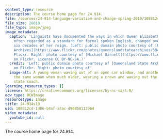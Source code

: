 ```yaml
---
content_type: resource
description: The course home page for 24.914.
file: /courses/24-914-language-variation-and-change-spring-2019/108812cd1d06b4afa8acd96858113964_24-914s19.jpg
file_size: 26810
file_type: image/jpeg
image_metadata:
  caption: 'Linguists have documented the ways in which Queen Elizabeth II''s accent,
    often regarded as a standard for formal spoken English, changed over the first
    six decades of her reign. (Left: public domain photo courtesy of [Queensland State
    Archives](https://www.flickr.com/photos/queenslandstatearchives/5948493361/) on
    Flickr. Right: photo courtesy of [Michael Garnett](https://www.flickr.com/photos/mikepaws/14158876579/)
    on Flickr. License CC BY-NC-SA.)'
  credit: 'Left: public domain photo courtesy of [Queensland State Archives](https://www.flickr.com/photos/queenslandstatearchives/5948493361/)
    on Flickr. Right: photo courtesy of'
  image-alt: A young woman waving out of an open car window, and another image of
    the same woman when much older, wearing a crown and waving out the window of a
    state coach.
learning_resource_types: []
license: https://creativecommons.org/licenses/by-nc-sa/4.0/
ocw_type: OCWImage
resourcetype: Image
title: 24-914s19
uid: 108812cd-1d06-b4af-a8ac-d96858113964
video_metadata:
  youtube_id: null
---
```

The course home page for 24.914.